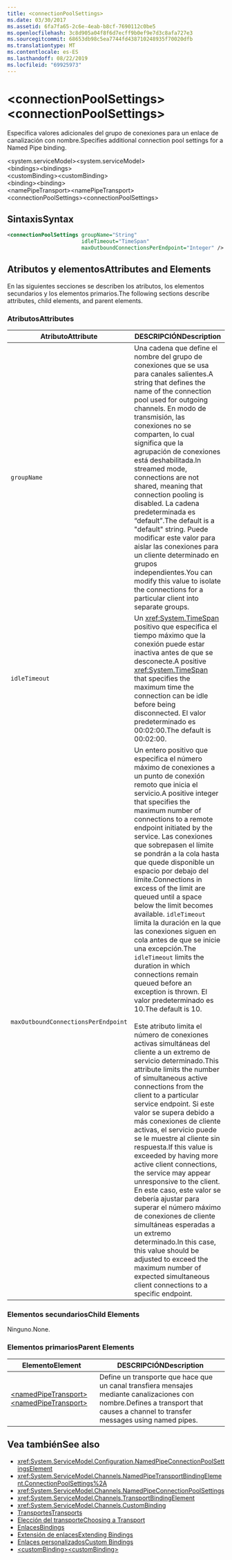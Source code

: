 ```yaml
---
title: <connectionPoolSettings>
ms.date: 03/30/2017
ms.assetid: 6fa7fa65-2c6e-4eab-b8cf-7690112c0be5
ms.openlocfilehash: 3c8d905a04f8f6d7ecff9b0ef9e7d3c8afa727e3
ms.sourcegitcommit: 68653db98c5ea7744fd438710248935f70020dfb
ms.translationtype: MT
ms.contentlocale: es-ES
ms.lasthandoff: 08/22/2019
ms.locfileid: "69925973"
---
```

# <a name="connectionpoolsettings"></a><span data-ttu-id="c1b26-101">\<connectionPoolSettings></span><span class="sxs-lookup"><span data-stu-id="c1b26-101">\<connectionPoolSettings></span></span>
<span data-ttu-id="c1b26-102">Especifica valores adicionales del grupo de conexiones para un enlace de canalización con nombre.</span><span class="sxs-lookup"><span data-stu-id="c1b26-102">Specifies additional connection pool settings for a Named Pipe binding.</span></span>  
  
 <span data-ttu-id="c1b26-103">\<system.serviceModel></span><span class="sxs-lookup"><span data-stu-id="c1b26-103">\<system.serviceModel></span></span>  
<span data-ttu-id="c1b26-104">\<bindings></span><span class="sxs-lookup"><span data-stu-id="c1b26-104">\<bindings></span></span>  
<span data-ttu-id="c1b26-105">\<customBinding></span><span class="sxs-lookup"><span data-stu-id="c1b26-105">\<customBinding></span></span>  
<span data-ttu-id="c1b26-106">\<binding></span><span class="sxs-lookup"><span data-stu-id="c1b26-106">\<binding></span></span>  
<span data-ttu-id="c1b26-107">\<namePipeTransport></span><span class="sxs-lookup"><span data-stu-id="c1b26-107">\<namePipeTransport></span></span>  
<span data-ttu-id="c1b26-108">\<connectionPoolSettings></span><span class="sxs-lookup"><span data-stu-id="c1b26-108">\<connectionPoolSettings></span></span>  
  
## <a name="syntax"></a><span data-ttu-id="c1b26-109">Sintaxis</span><span class="sxs-lookup"><span data-stu-id="c1b26-109">Syntax</span></span>  
  
```xml  
<connectionPoolSettings groupName="String"
                        idleTimeout="TimeSpan"
                        maxOutboundConnectionsPerEndpoint="Integer" />
```  
  
## <a name="attributes-and-elements"></a><span data-ttu-id="c1b26-110">Atributos y elementos</span><span class="sxs-lookup"><span data-stu-id="c1b26-110">Attributes and Elements</span></span>  
 <span data-ttu-id="c1b26-111">En las siguientes secciones se describen los atributos, los elementos secundarios y los elementos primarios.</span><span class="sxs-lookup"><span data-stu-id="c1b26-111">The following sections describe attributes, child elements, and parent elements.</span></span>  
  
### <a name="attributes"></a><span data-ttu-id="c1b26-112">Atributos</span><span class="sxs-lookup"><span data-stu-id="c1b26-112">Attributes</span></span>  
  
|<span data-ttu-id="c1b26-113">Atributo</span><span class="sxs-lookup"><span data-stu-id="c1b26-113">Attribute</span></span>|<span data-ttu-id="c1b26-114">DESCRIPCIÓN</span><span class="sxs-lookup"><span data-stu-id="c1b26-114">Description</span></span>|  
|---------------|-----------------|  
|`groupName`|<span data-ttu-id="c1b26-115">Una cadena que define el nombre del grupo de conexiones que se usa para canales salientes.</span><span class="sxs-lookup"><span data-stu-id="c1b26-115">A string that defines the name of the connection pool used for outgoing channels.</span></span> <span data-ttu-id="c1b26-116">En modo de transmisión, las conexiones no se comparten, lo cual significa que la agrupación de conexiones está deshabilitada.</span><span class="sxs-lookup"><span data-stu-id="c1b26-116">In streamed mode, connections are not shared, meaning that connection pooling is disabled.</span></span> <span data-ttu-id="c1b26-117">La cadena predeterminada es “default”.</span><span class="sxs-lookup"><span data-stu-id="c1b26-117">The default is a "default" string.</span></span> <span data-ttu-id="c1b26-118">Puede modificar este valor para aislar las conexiones para un cliente determinado en grupos independientes.</span><span class="sxs-lookup"><span data-stu-id="c1b26-118">You can modify this value to isolate the connections for a particular client into separate groups.</span></span>|  
|`idleTimeout`|<span data-ttu-id="c1b26-119">Un <xref:System.TimeSpan> positivo que especifica el tiempo máximo que la conexión puede estar inactiva antes de que se desconecte.</span><span class="sxs-lookup"><span data-stu-id="c1b26-119">A positive <xref:System.TimeSpan> that specifies the maximum time the connection can be idle before being disconnected.</span></span> <span data-ttu-id="c1b26-120">El valor predeterminado es 00:02:00.</span><span class="sxs-lookup"><span data-stu-id="c1b26-120">The default is 00:02:00.</span></span>|  
|`maxOutboundConnectionsPerEndpoint`|<span data-ttu-id="c1b26-121">Un entero positivo que especifica el número máximo de conexiones a un punto de conexión remoto que inicia el servicio.</span><span class="sxs-lookup"><span data-stu-id="c1b26-121">A positive integer that specifies the maximum number of connections to a remote endpoint initiated by the service.</span></span> <span data-ttu-id="c1b26-122">Las conexiones que sobrepasen el límite se pondrán a la cola hasta que quede disponible un espacio por debajo del límite.</span><span class="sxs-lookup"><span data-stu-id="c1b26-122">Connections in excess of the limit are queued until a space below the limit becomes available.</span></span> <span data-ttu-id="c1b26-123">`idleTimeout` limita la duración en la que las conexiones siguen en cola antes de que se inicie una excepción.</span><span class="sxs-lookup"><span data-stu-id="c1b26-123">The `idleTimeout` limits the duration in which connections remain queued before an exception is thrown.</span></span> <span data-ttu-id="c1b26-124">El valor predeterminado es 10.</span><span class="sxs-lookup"><span data-stu-id="c1b26-124">The default is 10.</span></span><br /><br /> <span data-ttu-id="c1b26-125">Este atributo limita el número de conexiones activas simultáneas del cliente a un extremo de servicio determinado.</span><span class="sxs-lookup"><span data-stu-id="c1b26-125">This attribute limits the number of simultaneous active connections from the client to a particular service endpoint.</span></span> <span data-ttu-id="c1b26-126">Si este valor se supera debido a más conexiones de cliente activas, el servicio puede se le muestre al cliente sin respuesta.</span><span class="sxs-lookup"><span data-stu-id="c1b26-126">If this value is exceeded by having more active client connections, the service may appear unresponsive to the client.</span></span> <span data-ttu-id="c1b26-127">En este caso, este valor se debería ajustar para superar el número máximo de conexiones de cliente simultáneas esperadas a un extremo determinado.</span><span class="sxs-lookup"><span data-stu-id="c1b26-127">In this case, this value should be adjusted to exceed the maximum number of expected simultaneous client connections to a specific endpoint.</span></span>|  
  
### <a name="child-elements"></a><span data-ttu-id="c1b26-128">Elementos secundarios</span><span class="sxs-lookup"><span data-stu-id="c1b26-128">Child Elements</span></span>  
 <span data-ttu-id="c1b26-129">Ninguno.</span><span class="sxs-lookup"><span data-stu-id="c1b26-129">None.</span></span>  
  
### <a name="parent-elements"></a><span data-ttu-id="c1b26-130">Elementos primarios</span><span class="sxs-lookup"><span data-stu-id="c1b26-130">Parent Elements</span></span>  
  
|<span data-ttu-id="c1b26-131">Elemento</span><span class="sxs-lookup"><span data-stu-id="c1b26-131">Element</span></span>|<span data-ttu-id="c1b26-132">DESCRIPCIÓN</span><span class="sxs-lookup"><span data-stu-id="c1b26-132">Description</span></span>|  
|-------------|-----------------|  
|[<span data-ttu-id="c1b26-133">\<namedPipeTransport></span><span class="sxs-lookup"><span data-stu-id="c1b26-133">\<namedPipeTransport></span></span>](namedpipetransport.md)|<span data-ttu-id="c1b26-134">Define un transporte que hace que un canal transfiera mensajes mediante canalizaciones con nombre.</span><span class="sxs-lookup"><span data-stu-id="c1b26-134">Defines a transport that causes a channel to transfer messages using named pipes.</span></span>|  
  
## <a name="see-also"></a><span data-ttu-id="c1b26-135">Vea también</span><span class="sxs-lookup"><span data-stu-id="c1b26-135">See also</span></span>

- <xref:System.ServiceModel.Configuration.NamedPipeConnectionPoolSettingsElement>
- <xref:System.ServiceModel.Channels.NamedPipeTransportBindingElement.ConnectionPoolSettings%2A>
- <xref:System.ServiceModel.Channels.NamedPipeConnectionPoolSettings>
- <xref:System.ServiceModel.Channels.TransportBindingElement>
- <xref:System.ServiceModel.Channels.CustomBinding>
- [<span data-ttu-id="c1b26-136">Transportes</span><span class="sxs-lookup"><span data-stu-id="c1b26-136">Transports</span></span>](../../../wcf/feature-details/transports.md)
- [<span data-ttu-id="c1b26-137">Elección del transporte</span><span class="sxs-lookup"><span data-stu-id="c1b26-137">Choosing a Transport</span></span>](../../../wcf/feature-details/choosing-a-transport.md)
- [<span data-ttu-id="c1b26-138">Enlaces</span><span class="sxs-lookup"><span data-stu-id="c1b26-138">Bindings</span></span>](../../../wcf/bindings.md)
- [<span data-ttu-id="c1b26-139">Extensión de enlaces</span><span class="sxs-lookup"><span data-stu-id="c1b26-139">Extending Bindings</span></span>](../../../wcf/extending/extending-bindings.md)
- [<span data-ttu-id="c1b26-140">Enlaces personalizados</span><span class="sxs-lookup"><span data-stu-id="c1b26-140">Custom Bindings</span></span>](../../../wcf/extending/custom-bindings.md)
- [<span data-ttu-id="c1b26-141">\<customBinding></span><span class="sxs-lookup"><span data-stu-id="c1b26-141">\<customBinding></span></span>](custombinding.md)
